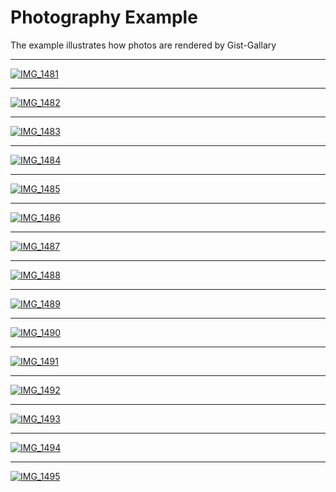 # Photography Example

The example illustrates how photos are rendered by Gist-Gallary

<hr>

<a href="https://gist.githubusercontent.com/maomihz/a1ffeaa25e1d6efcbecd56881ae571d9/raw/IMG_1481.JPG" target="_blank"><img src="https://gist.githubusercontent.com/maomihz/a1ffeaa25e1d6efcbecd56881ae571d9/raw/_IMG_1481.JPG" alt="IMG_1481"></a>

<hr>

<a href="https://gist.githubusercontent.com/maomihz/a1ffeaa25e1d6efcbecd56881ae571d9/raw/IMG_1482.JPG" target="_blank"><img src="https://gist.githubusercontent.com/maomihz/a1ffeaa25e1d6efcbecd56881ae571d9/raw/_IMG_1482.JPG" alt="IMG_1482"></a>

<hr>

<a href="https://gist.githubusercontent.com/maomihz/a1ffeaa25e1d6efcbecd56881ae571d9/raw/IMG_1483.JPG" target="_blank"><img src="https://gist.githubusercontent.com/maomihz/a1ffeaa25e1d6efcbecd56881ae571d9/raw/_IMG_1483.JPG" alt="IMG_1483"></a>

<hr>

<a href="https://gist.githubusercontent.com/maomihz/a1ffeaa25e1d6efcbecd56881ae571d9/raw/IMG_1484.JPG" target="_blank"><img src="https://gist.githubusercontent.com/maomihz/a1ffeaa25e1d6efcbecd56881ae571d9/raw/_IMG_1484.JPG" alt="IMG_1484"></a>

<hr>

<a href="https://gist.githubusercontent.com/maomihz/a1ffeaa25e1d6efcbecd56881ae571d9/raw/IMG_1485.JPG" target="_blank"><img src="https://gist.githubusercontent.com/maomihz/a1ffeaa25e1d6efcbecd56881ae571d9/raw/_IMG_1485.JPG" alt="IMG_1485"></a>

<hr>

<a href="https://gist.githubusercontent.com/maomihz/a1ffeaa25e1d6efcbecd56881ae571d9/raw/IMG_1486.JPG" target="_blank"><img src="https://gist.githubusercontent.com/maomihz/a1ffeaa25e1d6efcbecd56881ae571d9/raw/_IMG_1486.JPG" alt="IMG_1486"></a>

<hr>

<a href="https://gist.githubusercontent.com/maomihz/a1ffeaa25e1d6efcbecd56881ae571d9/raw/IMG_1487.JPG" target="_blank"><img src="https://gist.githubusercontent.com/maomihz/a1ffeaa25e1d6efcbecd56881ae571d9/raw/_IMG_1487.JPG" alt="IMG_1487"></a>

<hr>

<a href="https://gist.githubusercontent.com/maomihz/a1ffeaa25e1d6efcbecd56881ae571d9/raw/IMG_1488.JPG" target="_blank"><img src="https://gist.githubusercontent.com/maomihz/a1ffeaa25e1d6efcbecd56881ae571d9/raw/_IMG_1488.JPG" alt="IMG_1488"></a>

<hr>

<a href="https://gist.githubusercontent.com/maomihz/a1ffeaa25e1d6efcbecd56881ae571d9/raw/IMG_1489.JPG" target="_blank"><img src="https://gist.githubusercontent.com/maomihz/a1ffeaa25e1d6efcbecd56881ae571d9/raw/_IMG_1489.JPG" alt="IMG_1489"></a>

<hr>

<a href="https://gist.githubusercontent.com/maomihz/a1ffeaa25e1d6efcbecd56881ae571d9/raw/IMG_1490.JPG" target="_blank"><img src="https://gist.githubusercontent.com/maomihz/a1ffeaa25e1d6efcbecd56881ae571d9/raw/_IMG_1490.JPG" alt="IMG_1490"></a>

<hr>

<a href="https://gist.githubusercontent.com/maomihz/a1ffeaa25e1d6efcbecd56881ae571d9/raw/IMG_1491.JPG" target="_blank"><img src="https://gist.githubusercontent.com/maomihz/a1ffeaa25e1d6efcbecd56881ae571d9/raw/_IMG_1491.JPG" alt="IMG_1491"></a>

<hr>

<a href="https://gist.githubusercontent.com/maomihz/a1ffeaa25e1d6efcbecd56881ae571d9/raw/IMG_1492.JPG" target="_blank"><img src="https://gist.githubusercontent.com/maomihz/a1ffeaa25e1d6efcbecd56881ae571d9/raw/_IMG_1492.JPG" alt="IMG_1492"></a>

<hr>

<a href="https://gist.githubusercontent.com/maomihz/a1ffeaa25e1d6efcbecd56881ae571d9/raw/IMG_1493.JPG" target="_blank"><img src="https://gist.githubusercontent.com/maomihz/a1ffeaa25e1d6efcbecd56881ae571d9/raw/_IMG_1493.JPG" alt="IMG_1493"></a>

<hr>

<a href="https://gist.githubusercontent.com/maomihz/a1ffeaa25e1d6efcbecd56881ae571d9/raw/IMG_1494.JPG" target="_blank"><img src="https://gist.githubusercontent.com/maomihz/a1ffeaa25e1d6efcbecd56881ae571d9/raw/_IMG_1494.JPG" alt="IMG_1494"></a>

<hr>

<a href="https://gist.githubusercontent.com/maomihz/a1ffeaa25e1d6efcbecd56881ae571d9/raw/IMG_1495.JPG" target="_blank"><img src="https://gist.githubusercontent.com/maomihz/a1ffeaa25e1d6efcbecd56881ae571d9/raw/_IMG_1495.JPG" alt="IMG_1495"></a>

